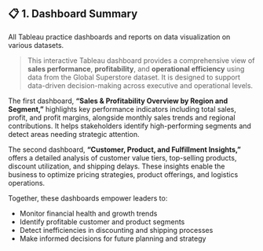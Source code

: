 ## 📋 **1. Dashboard Summary**

All Tableau practice dashboards and reports on data visualization on various datasets.

> This interactive Tableau dashboard provides a comprehensive view of **sales performance**, **profitability**, and **operational efficiency** using data from the Global Superstore dataset. It is designed to support data-driven decision-making across executive and operational levels.

The first dashboard, **“Sales & Profitability Overview by Region and Segment,”** highlights key performance indicators including total sales, profit, and profit margins, alongside monthly sales trends and regional contributions. It helps stakeholders identify high-performing segments and detect areas needing strategic attention.

The second dashboard, **“Customer, Product, and Fulfillment Insights,”** offers a detailed analysis of customer value tiers, top-selling products, discount utilization, and shipping delays. These insights enable the business to optimize pricing strategies, product offerings, and logistics operations.

Together, these dashboards empower leaders to:
- Monitor financial health and growth trends
- Identify profitable customer and product segments
- Detect inefficiencies in discounting and shipping processes
- Make informed decisions for future planning and strategy



